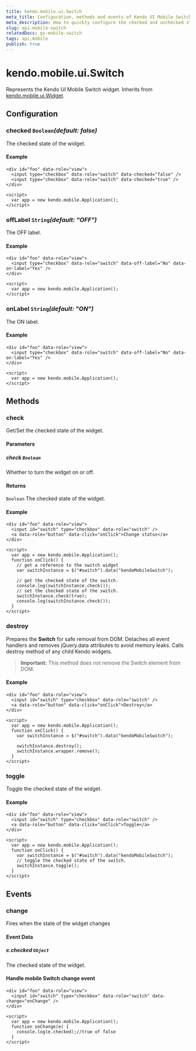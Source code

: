 ```yaml
---
title: kendo.mobile.ui.Switch
meta_title: Configuration, methods and events of Kendo UI Mobile Switch
meta_description: How to quickly configure the checked and unchecked state of Mobile Switch widget.
slug: api-mobile-switch
relatedDocs: gs-mobile-switch
tags: api,mobile
publish: true
---
```


# kendo.mobile.ui.Switch

Represents the Kendo UI Mobile Switch widget. Inherits from [kendo.mobile.ui.Widget](/api/framework/mobilewidget).

## Configuration

### checked `Boolean`*(default: false)*

 The checked state of the widget.

#### Example

    <div id="foo" data-role="view">
      <input type="checkbox" data-role="switch" data-checked="false" />
      <input type="checkbox" data-role="switch" data-checked="true" />
    </div>

    <script>
      var app = new kendo.mobile.Application();
    </script>

### offLabel `String`*(default: "OFF")*

 The OFF label.

#### Example

    <div id="foo" data-role="view">
      <input type="checkbox" data-role="switch" data-off-label="No" data-on-label="Yes" />
    </div>

    <script>
      var app = new kendo.mobile.Application();
    </script>

### onLabel `String`*(default: "ON")*

 The ON label.

#### Example

    <div id="foo" data-role="view">
      <input type="checkbox" data-role="switch" data-off-label="No" data-on-label="Yes" />
    </div>

    <script>
      var app = new kendo.mobile.Application();
    </script>

## Methods

### check

Get/Set the checked state of the widget.

#### Parameters

##### check `Boolean`

Whether to turn the widget on or off.

#### Returns

`Boolean` The checked state of the widget.

#### Example

    <div id="foo" data-role="view">
      <input id="switch" type="checkbox" data-role="switch" />
      <a data-role="button" data-click="onClick">Change status</a>
    </div>

    <script>
      var app = new kendo.mobile.Application();
      function onClick() {
        // get a reference to the switch widget
        var switchInstance = $("#switch").data("kendoMobileSwitch");

        // get the checked state of the switch.
        console.log(switchInstance.check());
        // set the checked state of the switch.
        switchInstance.check(true);
        console.log(switchInstance.check());
      }
    </script>

### destroy
Prepares the **Switch** for safe removal from DOM. Detaches all event handlers and removes jQuery.data attributes to avoid memory leaks. Calls destroy method of any child Kendo widgets.

> **Important:** This method does not remove the Switch element from DOM.

#### Example

    <div id="foo" data-role="view">
      <input id="switch" type="checkbox" data-role="switch" />
      <a data-role="button" data-click="onClick">Destroy</a>
    </div>

    <script>
      var app = new kendo.mobile.Application();
      function onClick() {
        var switchInstance = $("#switch").data("kendoMobileSwitch");

        switchInstance.destroy();
        switchInstance.wrapper.remove();
      }
    </script>

### toggle

Toggle the checked state of the widget.

#### Example

    <div id="foo" data-role="view">
      <input id="switch" type="checkbox" data-role="switch" />
      <a data-role="button" data-click="onClick">Toggle</a>
    </div>

    <script>
      var app = new kendo.mobile.Application();
      function onClick() {
        var switchInstance = $("#switch").data("kendoMobileSwitch");
        // toggle the checked state of the switch.
        switchInstance.toggle();
      }
    </script>

## Events

### change

Fires when the state of the widget changes

#### Event Data

##### e.checked `Object`

The checked state of the widget.

#### Handle mobile Switch change event

    <div id="foo" data-role="view">
      <input id="switch" type="checkbox" data-role="switch" data-change="onChange" />
    </div>

    <script>
      var app = new kendo.mobile.Application();
      function onChange(e) {
        console.log(e.checked);//true of false
      }
    </script>
